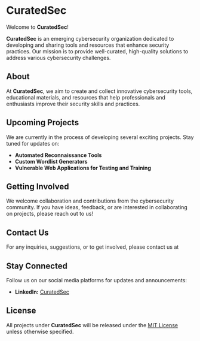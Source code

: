 # **CuratedSec**

Welcome to **CuratedSec**!

**CuratedSec** is an emerging cybersecurity organization dedicated to developing and sharing tools and resources that enhance security practices. Our mission is to provide well-curated, high-quality solutions to address various cybersecurity challenges.

## **About**

At **CuratedSec**, we aim to create and collect innovative cybersecurity tools, educational materials, and resources that help professionals and enthusiasts improve their security skills and practices.

## **Upcoming Projects**

We are currently in the process of developing several exciting projects. Stay tuned for updates on:

- **Automated Reconnaissance Tools**
- **Custom Wordlist Generators**
- **Vulnerable Web Applications for Testing and Training**

## **Getting Involved**

We welcome collaboration and contributions from the cybersecurity community. If you have ideas, feedback, or are interested in collaborating on projects, please reach out to us!

## **Contact Us**

For any inquiries, suggestions, or to get involved, please contact us at 

## **Stay Connected**

Follow us on our social media platforms for updates and announcements:
- **LinkedIn:** [CuratedSec](https://linkedin.com/company/curatedsec)

## **License**

All projects under **CuratedSec** will be released under the [MIT License](LICENSE) unless otherwise specified.

